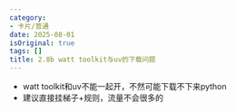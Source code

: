 ```yaml
---
category:
- 卡片/普通
date: 2025-08-01
isOriginal: true
tags: []
title: 2.8b watt toolkit与uv的下载问题
---
```

- watt toolkit和uv不能一起开，不然可能下载不下来python
- 建议直接挂梯子+规则，流量不会很多的